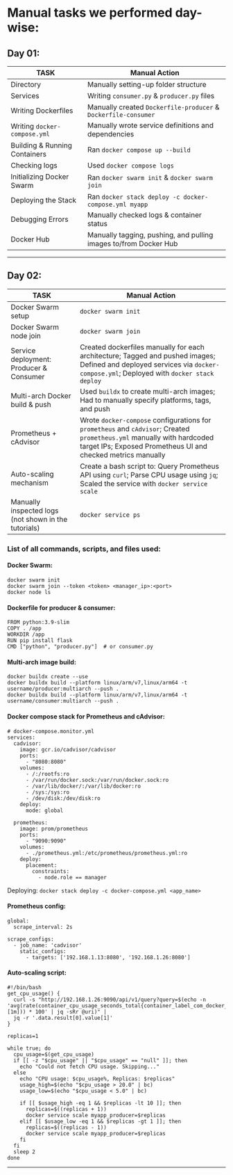 # Manual tasks we performed day-wise:
## Day 01:
| TASK | Manual Action |
| ---- | ------------- |
| Directory | Manually setting-up folder structure |
| Services | Writing `consumer.py` & `producer.py` files | 
| Writing Dockerfiles | Manually created `Dockerfile-producer` & `Dockerfile-consumer`|
| Writing `docker-compose.yml` | Manually wrote service definitions and dependencies |
| Building & Running Containers | Ran `docker compose up --build` |
| Checking logs | Used `docker compose logs` |
| Initializing Docker Swarm | Ran `docker swarm init` & `docker swarm join` |
| Deploying the Stack | Ran `docker stack deploy -c docker-compose.yml myapp` |
| Debugging Errors | Manually checked logs & container status |
| Docker Hub | Manually tagging, pushing, and pulling images to/from Docker Hub|
***
## Day 02:
| **TASK** | **Manual Action** |
| -------- | ----------------- |
| Docker Swarm setup | `docker swarm init` |
| Docker Swarm node join | `docker swarm join` |
| Service deployment: Producer & Consumer | Created dockerfiles manually for each architecture; Tagged and pushed images; Defined and deployed services via `docker-compose.yml`; Deployed with `docker stack deploy` |
| Multi-arch Docker build & push | Used `buildx` to create multi-arch images; Had to manually specify platforms, tags, and push |
| Prometheus + cAdvisor | Wrote `docker-compose` configurations for `prometheus` and `cAdvisor`; Created `prometheus.yml` manually with hardcoded target IPs; Exposed Prometheus UI and checked metrics manually |
| Auto-scaling mechanism | Create a bash script to: Query Prometheus API using `curl`; Parse CPU usage using `jq`; Scaled the service with `docker service scale` |
| Manually inspected logs (not shown in the tutorials) | `docker service ps` |

### List of all commands, scripts, and files used:
#### Docker Swarm:
```
docker swarm init
docker swarm join --token <token> <manager_ip>:<port>
docker node ls
```
#### Dockerfile for producer & consumer:
```
FROM python:3.9-slim
COPY . /app
WORKDIR /app
RUN pip install flask
CMD ["python", "producer.py"]  # or consumer.py
```
#### Multi-arch image build:
```
docker buildx create --use
docker buildx build --platform linux/arm/v7,linux/arm64 -t username/producer:multiarch --push .
docker buildx build --platform linux/arm/v7,linux/arm64 -t username/consumer:multiarch --push .
```
#### Docker compose stack for Prometheus and cAdvisor:
```
# docker-compose.monitor.yml
services:
  cadvisor:
    image: gcr.io/cadvisor/cadvisor
    ports:
      - "8080:8080"
    volumes:
      - /:/rootfs:ro
      - /var/run/docker.sock:/var/run/docker.sock:ro
      - /var/lib/docker/:/var/lib/docker:ro
      - /sys:/sys:ro
      - /dev/disk:/dev/disk:ro
    deploy:
      mode: global

  prometheus:
    image: prom/prometheus
    ports:
      - "9090:9090"
    volumes:
      - ./prometheus.yml:/etc/prometheus/prometheus.yml:ro
    deploy:
      placement:
        constraints:
          - node.role == manager
```
Deploying: `docker stack deploy -c docker-compose.yml <app_name>`
#### Prometheus config:
```
global:
  scrape_interval: 2s

scrape_configs:
  - job_name: 'cadvisor'
    static_configs:
      - targets: ['192.168.1.13:8080', '192.168.1.26:8080']
```
#### Auto-scaling script:
```
#!/bin/bash
get_cpu_usage() {
  curl -s "http://192.168.1.26:9090/api/v1/query?query=$(echo -n 'avg(rate(container_cpu_usage_seconds_total{container_label_com_docker_swarm_service_name="myapp_producer"}[1m])) * 100' | jq -sRr @uri)" |
  jq -r '.data.result[0].value[1]'
}

replicas=1

while true; do
  cpu_usage=$(get_cpu_usage)
  if [[ -z "$cpu_usage" || "$cpu_usage" == "null" ]]; then
    echo "Could not fetch CPU usage. Skipping..."
  else
    echo "CPU usage: $cpu_usage%, Replicas: $replicas"
    usage_high=$(echo "$cpu_usage > 20.0" | bc)
    usage_low=$(echo "$cpu_usage < 5.0" | bc)

    if [[ $usage_high -eq 1 && $replicas -lt 10 ]]; then
      replicas=$((replicas + 1))
      docker service scale myapp_producer=$replicas
    elif [[ $usage_low -eq 1 && $replicas -gt 1 ]]; then
      replicas=$((replicas - 1))
      docker service scale myapp_producer=$replicas
    fi
  fi
  sleep 2
done
```
***
